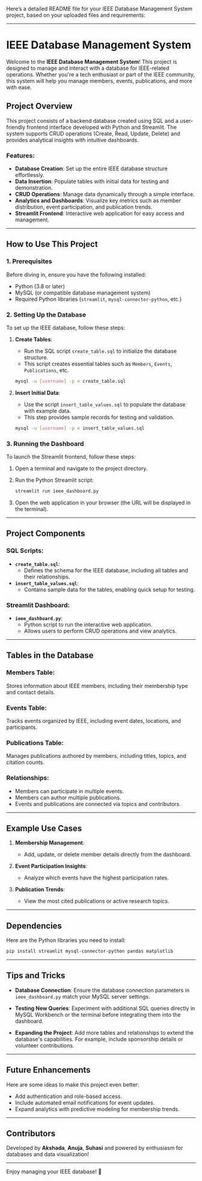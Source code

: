 Here’s a detailed README file for your IEEE Database Management System project, based on your uploaded files and requirements:

---

# IEEE Database Management System

Welcome to the **IEEE Database Management System**! This project is designed to manage and interact with a database for IEEE-related operations. Whether you're a tech enthusiast or part of the IEEE community, this system will help you manage members, events, publications, and more with ease.

## Project Overview

This project consists of a backend database created using SQL and a user-friendly frontend interface developed with Python and Streamlit. The system supports CRUD operations (Create, Read, Update, Delete) and provides analytical insights with intuitive dashboards.

### Features:
- **Database Creation**: Set up the entire IEEE database structure effortlessly.
- **Data Insertion**: Populate tables with initial data for testing and demonstration.
- **CRUD Operations**: Manage data dynamically through a simple interface.
- **Analytics and Dashboards**: Visualize key metrics such as member distribution, event participation, and publication trends.
- **Streamlit Frontend**: Interactive web application for easy access and management.

---

## How to Use This Project

### 1. Prerequisites
Before diving in, ensure you have the following installed:
- Python (3.8 or later)
- MySQL (or compatible database management system)
- Required Python libraries (`streamlit`, `mysql-connector-python`, etc.)

### 2. Setting Up the Database
To set up the IEEE database, follow these steps:

1. **Create Tables**:
   - Run the SQL script `create_table.sql` to initialize the database structure.
   - This script creates essential tables such as `Members`, `Events`, `Publications`, etc.

   ```bash
   mysql -u [username] -p < create_table.sql
   ```

2. **Insert Initial Data**:
   - Use the script `insert_table_values.sql` to populate the database with example data.
   - This step provides sample records for testing and validation.

   ```bash
   mysql -u [username] -p < insert_table_values.sql
   ```

### 3. Running the Dashboard
To launch the Streamlit frontend, follow these steps:

1. Open a terminal and navigate to the project directory.
2. Run the Python Streamlit script:

   ```bash
   streamlit run ieee_dashboard.py
   ```

3. Open the web application in your browser (the URL will be displayed in the terminal).

---

## Project Components

### SQL Scripts:
- **`create_table.sql`**:
  - Defines the schema for the IEEE database, including all tables and their relationships.
- **`insert_table_values.sql`**:
  - Contains sample data for the tables, enabling quick setup for testing.

### Streamlit Dashboard:
- **`ieee_dashboard.py`**:
  - Python script to run the interactive web application.
  - Allows users to perform CRUD operations and view analytics.

---

## Tables in the Database

### Members Table:
Stores information about IEEE members, including their membership type and contact details.

### Events Table:
Tracks events organized by IEEE, including event dates, locations, and participants.

### Publications Table:
Manages publications authored by members, including titles, topics, and citation counts.

### Relationships:
- Members can participate in multiple events.
- Members can author multiple publications.
- Events and publications are connected via topics and contributors.

---

## Example Use Cases

1. **Membership Management**:
   - Add, update, or delete member details directly from the dashboard.

2. **Event Participation Insights**:
   - Analyze which events have the highest participation rates.

3. **Publication Trends**:
   - View the most cited publications or active research topics.

---

## Dependencies

Here are the Python libraries you need to install:

```bash
pip install streamlit mysql-connector-python pandas matplotlib
```

---

## Tips and Tricks

- **Database Connection**:
  Ensure the database connection parameters in `ieee_dashboard.py` match your MySQL server settings.

- **Testing New Queries**:
  Experiment with additional SQL queries directly in MySQL Workbench or the terminal before integrating them into the dashboard.

- **Expanding the Project**:
  Add more tables and relationships to extend the database's capabilities. For example, include sponsorship details or volunteer contributions.

---

## Future Enhancements
Here are some ideas to make this project even better:
- Add authentication and role-based access.
- Include automated email notifications for event updates.
- Expand analytics with predictive modeling for membership trends.

---

## Contributors
Developed by **Akshada**, **Anuja**, **Suhasi** and powered by enthusiasm for databases and data visualization!

---

Enjoy managing your IEEE database! 🚀